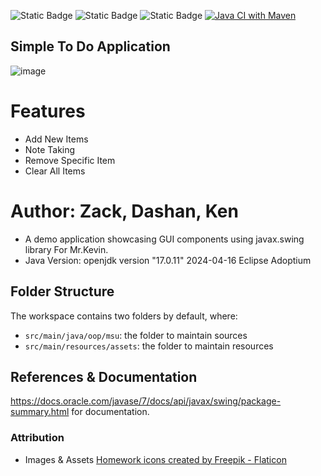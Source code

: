 ![Static Badge](https://img.shields.io/badge/GitHub-100000?style=for-the-badge&logo=github&logoColor=white)
![Static Badge](https://img.shields.io/badge/Java-ED8B00?style=for-the-badge&logo=openjdk&logoColor=white)
![Static Badge](https://img.shields.io/github/license/KaruleanDEV/todolistapp.svg)
[![Java CI with Maven](https://github.com/KaruleanDEV/RemindMe/actions/workflows/maven.yml/badge.svg)](https://github.com/KaruleanDEV/RemindMe/actions/workflows/maven.yml)

## Simple To Do Application

![image](https://github.com/KaruleanDEV/todolistapp/assets/19364280/15c9c98d-fce6-436a-bba8-9e5ebdb0d7f5)

# Features
+ Add New Items
+ Note Taking
+ Remove Specific Item
+ Clear All Items

# Author: Zack, Dashan, Ken 
 * A demo application showcasing GUI components using javax.swing library For Mr.Kevin.
 * Java Version: openjdk version "17.0.11" 2024-04-16 Eclipse Adoptium
 
## Folder Structure

The workspace contains two folders by default, where:

- `src/main/java/oop/msu`: the folder to maintain sources
- `src/main/resources/assets`: the folder to maintain resources

## References & Documentation
https://docs.oracle.com/javase/7/docs/api/javax/swing/package-summary.html for documentation. 

### Attribution
* Images & Assets
<a href="https://www.flaticon.com/free-icons/homework" title="homework icons">Homework icons created by Freepik - Flaticon</a>
